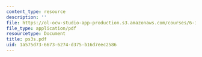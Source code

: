 ```yaml
---
content_type: resource
description: ''
file: https://ol-ocw-studio-app-production.s3.amazonaws.com/courses/6-336j-introduction-to-numerical-simulation-sma-5211-fall-2003/1a575d7366736274d375b16d7eec2586_ps3s.pdf
file_type: application/pdf
resourcetype: Document
title: ps3s.pdf
uid: 1a575d73-6673-6274-d375-b16d7eec2586
---
```

